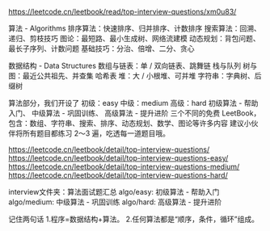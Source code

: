 


https://leetcode.cn/leetbook/read/top-interview-questions/xm0u83/



算法 - Algorithms
    排序算法：快速排序、归并排序、计数排序
    搜索算法：回溯、递归、剪枝技巧
    图论：最短路、最小生成树、网络流建模
    动态规划：背包问题、最长子序列、计数问题
    基础技巧：分治、倍增、二分、贪心

数据结构 - Data Structures
    数组与链表：单 / 双向链表、跳舞链
    栈与队列
    树与图：最近公共祖先、并查集
    哈希表
    堆：大 / 小根堆、可并堆
    字符串：字典树、后缀树



算法部分，我们开设了
初级：easy 
中级：medium 
高级：hard
初级算法 - 帮助入门、
中级算法 - 巩固训练、
高级算法 - 提升进阶 三个不同的免费 LeetBook，
包含：数组、字符串、搜索、排序、动态规划、数学、图论等许多内容
建议小伙伴将所有题目都练习 2～3 遍，吃透每一道题目哦。

https://leetcode.cn/leetbook/detail/top-interview-questions/
https://leetcode.cn/leetbook/detail/top-interview-questions-easy/
https://leetcode.cn/leetbook/detail/top-interview-questions-medium/
https://leetcode.cn/leetbook/detail/top-interview-questions-hard/


interview文件夹：算法面试题汇总
algo/easy: 初级算法 - 帮助入门
algo/medium: 中级算法 - 巩固训练
algo/hard: 高级算法 - 提升进阶


记住两句话
1.程序=数据结构+算法。
2.任何算法都是“顺序，条件，循环”组成。


